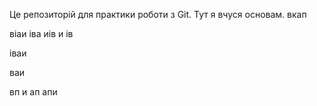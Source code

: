 Це репозиторій для практики роботи з Git. Тут я вчуся основам.
вкап


віаи
іва
иів
и
ів


іваи


ваи

вп
и
ап
апи

